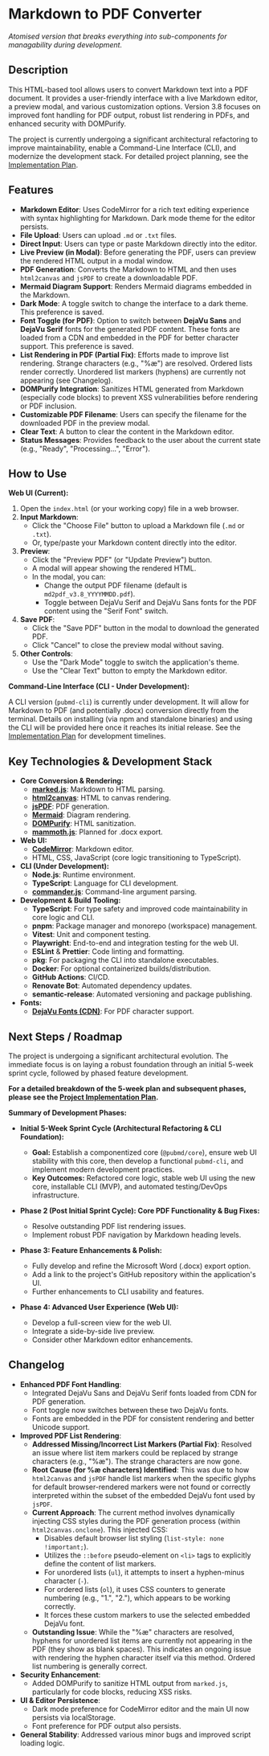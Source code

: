 # Markdown to PDF Converter
*Atomised version that breaks everything into sub-components for managability during development.*
## Description

This HTML-based tool allows users to convert Markdown text into a PDF document. It provides a user-friendly interface with a live Markdown editor, a preview modal, and various customization options. Version 3.8 focuses on improved font handling for PDF output, robust list rendering in PDFs, and enhanced security with DOMPurify.

The project is currently undergoing a significant architectural refactoring to improve maintainability, enable a Command-Line Interface (CLI), and modernize the development stack. For detailed project planning, see the [Implementation Plan](documentation/03_Implementation/Implementation_Plan.md).

## Features

*   **Markdown Editor**: Uses CodeMirror for a rich text editing experience with syntax highlighting for Markdown. Dark mode theme for the editor persists.
*   **File Upload**: Users can upload `.md` or `.txt` files.
*   **Direct Input**: Users can type or paste Markdown directly into the editor.
*   **Live Preview (in Modal)**: Before generating the PDF, users can preview the rendered HTML output in a modal window.
*   **PDF Generation**: Converts the Markdown to HTML and then uses `html2canvas` and `jsPDF` to create a downloadable PDF.
*   **Mermaid Diagram Support**: Renders Mermaid diagrams embedded in the Markdown.
*   **Dark Mode**: A toggle switch to change the interface to a dark theme. This preference is saved.
*   **Font Toggle (for PDF)**: Option to switch between **DejaVu Sans** and **DejaVu Serif** fonts for the generated PDF content. These fonts are loaded from a CDN and embedded in the PDF for better character support. This preference is saved.
*   **List Rendering in PDF (Partial Fix)**: Efforts made to improve list rendering. Strange characters (e.g., "%æ") are resolved. Ordered lists render correctly. Unordered list markers (hyphens) are currently not appearing (see Changelog).
*   **DOMPurify Integration**: Sanitizes HTML generated from Markdown (especially code blocks) to prevent XSS vulnerabilities before rendering or PDF inclusion.
*   **Customizable PDF Filename**: Users can specify the filename for the downloaded PDF in the preview modal.
*   **Clear Text**: A button to clear the content in the Markdown editor.
*   **Status Messages**: Provides feedback to the user about the current state (e.g., "Ready", "Processing...", "Error").

## How to Use

**Web UI (Current):**

1.  Open the `index.html` (or your working copy) file in a web browser.
2.  **Input Markdown**:
    *   Click the "Choose File" button to upload a Markdown file (`.md` or `.txt`).
    *   Or, type/paste your Markdown content directly into the editor.
3.  **Preview**:
    *   Click the "Preview PDF" (or "Update Preview") button.
    *   A modal will appear showing the rendered HTML.
    *   In the modal, you can:
        *   Change the output PDF filename (default is `md2pdf_v3.8_YYYYMMDD.pdf`).
        *   Toggle between DejaVu Serif and DejaVu Sans fonts for the PDF content using the "Serif Font" switch.
4.  **Save PDF**:
    *   Click the "Save PDF" button in the modal to download the generated PDF.
    *   Click "Cancel" to close the preview modal without saving.
5.  **Other Controls**:
    *   Use the "Dark Mode" toggle to switch the application's theme.
    *   Use the "Clear Text" button to empty the Markdown editor.

**Command-Line Interface (CLI - Under Development):**

A CLI version (`pubmd-cli`) is currently under development. It will allow for Markdown to PDF (and potentially .docx) conversion directly from the terminal. Details on installing (via npm and standalone binaries) and using the CLI will be provided here once it reaches its initial release. See the [Implementation Plan](documentation/03_Implementation/Implementation_Plan.md) for development timelines.

## Key Technologies & Development Stack

*   **Core Conversion & Rendering:**
    *   **[marked.js](https://marked.js.org/)**: Markdown to HTML parsing.
    *   **[html2canvas](https://html2canvas.hertzen.com/)**: HTML to canvas rendering.
    *   **[jsPDF](https://parall.ax/products/jspdf)**: PDF generation.
    *   **[Mermaid](https://mermaid.js.org/)**: Diagram rendering.
    *   **[DOMPurify](https://github.com/cure53/DOMPurify)**: HTML sanitization.
    *   **[mammoth.js](https://github.com/mwilliamson/mammoth.js)**: Planned for .docx export.
*   **Web UI:**
    *   **[CodeMirror](https://codemirror.net/)**: Markdown editor.
    *   HTML, CSS, JavaScript (core logic transitioning to TypeScript).
*   **CLI (Under Development):**
    *   **Node.js**: Runtime environment.
    *   **TypeScript**: Language for CLI development.
    *   **[commander.js](https://github.com/tj/commander.js)**: Command-line argument parsing.
*   **Development & Build Tooling:**
    *   **TypeScript**: For type safety and improved code maintainability in core logic and CLI.
    *   **pnpm**: Package manager and monorepo (workspace) management.
    *   **Vitest**: Unit and component testing.
    *   **Playwright**: End-to-end and integration testing for the web UI.
    *   **ESLint** & **Prettier**: Code linting and formatting.
    *   **pkg**: For packaging the CLI into standalone executables.
    *   **Docker**: For optional containerized builds/distribution.
    *   **GitHub Actions**: CI/CD.
    *   **Renovate Bot**: Automated dependency updates.
    *   **semantic-release**: Automated versioning and package publishing.
*   **Fonts:**
    *   **[DejaVu Fonts (CDN)](https://dejavu-fonts.github.io/)**: For PDF character support.

## Next Steps / Roadmap

The project is undergoing a significant architectural evolution. The immediate focus is on laying a robust foundation through an initial 5-week sprint cycle, followed by phased feature development.

**For a detailed breakdown of the 5-week plan and subsequent phases, please see the [Project Implementation Plan](documentation/03_Implementation/Implementation_Plan.md).**

**Summary of Development Phases:**

*   **Initial 5-Week Sprint Cycle (Architectural Refactoring & CLI Foundation):**
    *   **Goal:** Establish a componentized core (`@pubmd/core`), ensure web UI stability with this core, then develop a functional `pubmd-cli`, and implement modern development practices.
    *   **Key Outcomes:** Refactored core logic, stable web UI using the new core, installable CLI (MVP), and automated testing/DevOps infrastructure.

*   **Phase 2 (Post Initial Sprint Cycle): Core PDF Functionality & Bug Fixes:**
    *   Resolve outstanding PDF list rendering issues.
    *   Implement robust PDF navigation by Markdown heading levels.

*   **Phase 3: Feature Enhancements & Polish:**
    *   Fully develop and refine the Microsoft Word (.docx) export option.
    *   Add a link to the project's GitHub repository within the application's UI.
    *   Further enhancements to CLI usability and features.

*   **Phase 4: Advanced User Experience (Web UI):**
    *   Develop a full-screen view for the web UI.
    *   Integrate a side-by-side live preview.
    *   Consider other Markdown editor enhancements.

## Changelog

*   **Enhanced PDF Font Handling**:
    *   Integrated DejaVu Sans and DejaVu Serif fonts loaded from CDN for PDF generation.
    *   Font toggle now switches between these two DejaVu fonts.
    *   Fonts are embedded in the PDF for consistent rendering and better Unicode support.
*   **Improved PDF List Rendering**:
    *   **Addressed Missing/Incorrect List Markers (Partial Fix)**: Resolved an issue where list item markers could be replaced by strange characters (e.g., "%æ"). The strange characters are now gone.
    *   **Root Cause (for %æ characters) Identified**: This was due to how `html2canvas` and `jsPDF` handle list markers when the specific glyphs for default browser-rendered markers were not found or correctly interpreted within the subset of the embedded DejaVu font used by `jsPDF`.
    *   **Current Approach**: The current method involves dynamically injecting CSS styles during the PDF generation process (within `html2canvas.onclone`). This injected CSS:
        *   Disables default browser list styling (`list-style: none !important;`).
        *   Utilizes the `::before` pseudo-element on `<li>` tags to explicitly define the content of list markers.
        *   For unordered lists (`ul`), it attempts to insert a hyphen-minus character (`-`).
        *   For ordered lists (`ol`), it uses CSS counters to generate numbering (e.g., "1.", "2."), which appears to be working correctly.
        *   It forces these custom markers to use the selected embedded DejaVu font.
    *   **Outstanding Issue**: While the "%æ" characters are resolved, hyphens for unordered list items are currently not appearing in the PDF (they show as blank spaces). This indicates an ongoing issue with rendering the hyphen character itself via this method. Ordered list numbering is generally correct.
*   **Security Enhancement**:
    *   Added DOMPurify to sanitize HTML output from `marked.js`, particularly for code blocks, reducing XSS risks.
*   **UI & Editor Persistence**:
    *   Dark mode preference for CodeMirror editor and the main UI now persists via localStorage.
    *   Font preference for PDF output also persists.
*   **General Stability**: Addressed various minor bugs and improved script loading logic.
